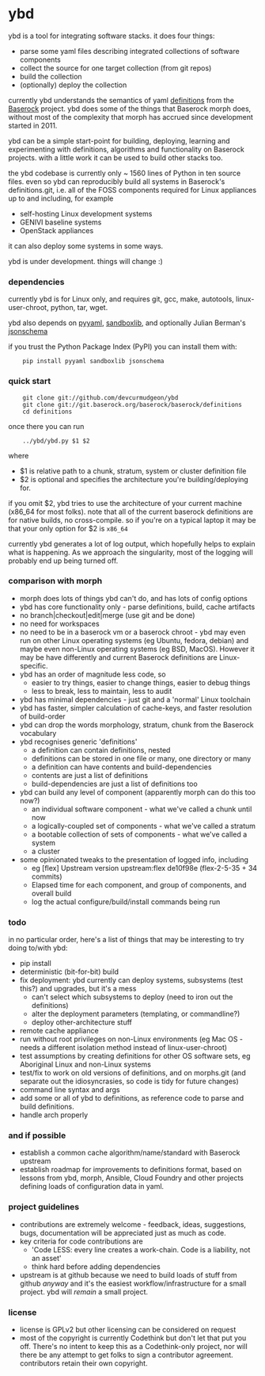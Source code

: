 # ybd

ybd is a tool for integrating software stacks. it does four things:

- parse some yaml files describing integrated collections of software components
- collect the source for one target collection (from git repos)
- build the collection
- (optionally) deploy the collection

currently ybd understands the semantics of yaml
[definitions](http://git.baserock.org/cgi-bin/cgit.cgi/baserock/baserock/definitions.git/tree/)
from the [Baserock](http://wiki.baserock.org) project. ybd does some of the things that Baserock morph does, without most of the complexity that morph has
accrued since development started in 2011.

ybd can be a simple start-point for building, deploying, learning and
experimenting with definitions, algorithms and functionality on Baserock
projects. with a little work it can be used to build other stacks too.

the ybd codebase is currently only ~ 1560 lines of Python in ten source files.
even so ybd can reproducibly build all systems in Baserock's definitions.git,
i.e. all of the FOSS components required for Linux appliances up to and
including, for example

- self-hosting Linux development systems
- GENIVI baseline systems
- OpenStack appliances

it can also deploy some systems in some ways.

ybd is under development. things will change :)

### dependencies

currently ybd is for Linux only, and requires git, gcc, make, autotools,
linux-user-chroot, python, tar, wget.

ybd also depends on [pyyaml](http://pyyaml.org/wiki/PyYAML),
[sandboxlib](https://github.com/CodethinkLabs/sandboxlib),
and optionally Julian Berman's
[jsonschema](https://github.com/Julian/jsonschema)

if you trust the Python Package Index (PyPI) you can install them with:

```
    pip install pyyaml sandboxlib jsonschema
```

### quick start

```
    git clone git://github.com/devcurmudgeon/ybd
    git clone git://git.baserock.org/baserock/baserock/definitions
    cd definitions
```

once there you can run

```
    ../ybd/ybd.py $1 $2
```

where

- $1 is relative path to a chunk, stratum, system or cluster definition file
- $2 is optional and specifies the architecture you're building/deploying for.

if you omit $2, ybd tries to use the architecture of your current machine
(x86_64 for most folks). note that all of the current baserock definitions
are for native builds, no cross-compile. so if you're on a typical laptop
it may be that your only option for $2 is `x86_64`

currently ybd generates a lot of log output, which hopefully helps to explain
what is happening. As we approach the singularity, most of the logging will
probably end up being turned off.

### comparison with morph

- morph does lots of things ybd can't do, and has lots of config options
- ybd has core functionality only - parse definitions, build, cache artifacts
- no branch|checkout|edit|merge (use git and be done)
- no need for workspaces
- no need to be in a baserock vm or a baserock chroot - ybd may even run on
other Linux operating systems (eg Ubuntu, fedora, debian) and maybe even
non-Linux operating systems (eg BSD, MacOS). However it may be have differently
and current Baserock definitions are Linux-specific.
- ybd has an order of magnitude less code, so
  - easier to try things, easier to change things, easier to debug things
  - less to break, less to maintain, less to audit
- ybd has minimal dependencies - just git and a 'normal' Linux toolchain
- ybd has faster, simpler calculation of cache-keys, and faster resolution of
  build-order
- ybd can drop the words morphology, stratum, chunk from the Baserock vocabulary
- ybd recognises generic 'definitions'
  - a definition can contain definitions, nested
  - definitions can be stored in one file or many, one directory or many
  - a definition can have contents and build-dependencies
  - contents are just a list of definitions
  - build-dependencies are just a list of definitions too
- ybd can build any level of component (apparently morph can do this too now?)
  - an individual software component - what we've called a chunk until now
  - a logically-coupled set of components - what we've called a stratum
  - a bootable collection of sets of components - what we've called a system
  - a cluster
- some opinionated tweaks to the presentation of logged info, including
  - eg [flex] Upstream version upstream:flex de10f98e (flex-2-5-35 + 34 commits)
  - Elapsed time for each component, and group of components, and overall build
  - log the actual configure/build/install commands being run

### todo

in no particular order, here's a list of things that may be interesting to try
doing to/with ybd:
- pip install
- deterministic (bit-for-bit) build
- fix deployment: ybd currently can deploy systems, subsystems (test this?) 
  and upgrades, but it's a mess
  - can't select which subsystems to deploy (need to iron out the definitions)
  - alter the deployment parameters (templating, or commandline?)
  - deploy other-architecture stuff
- remote cache appliance
- run without root privileges on non-Linux environments (eg Mac OS - needs a
  different isolation method instead of linux-user-chroot)
- test assumptions by creating definitions for other OS software sets, eg
  Aboriginal Linux and non-Linux systems
- test/fix to work on old versions of definitions, and on morphs.git
  (and separate out the idiosyncrasies, so code is tidy for future changes)
- command line syntax and args
- add some or all of ybd to definitions, as reference code to parse and build
  definitions.
- handle arch properly

### and if possible

- establish a common cache algorithm/name/standard with Baserock upstream
- establish roadmap for improvements to definitions format, based on lessons
  from ybd, morph, Ansible, Cloud Foundry and other projects defining loads of
  configuration data in yaml.

### project guidelines

- contributions are extremely welcome - feedback, ideas, suggestions, bugs,
  documentation will be appreciated just as much as code.
- key criteria for code contributions are
  - 'Code LESS: every line creates a work-chain. Code is a liability, not an 
    asset'
  - think hard before adding dependencies
- upstream is at github because we need to build loads of stuff from github
  *anyway* and it's the easiest workflow/infrastructure for a small project.
  ybd will *remain* a small project.

### license

- license is GPLv2 but other licensing can be considered on request
- most of the copyright is currently Codethink but don't let that put you off.
  There's no intent to keep this as a Codethink-only project, nor will there be
  any attempt to get folks to sign a contributor agreement.
  contributors retain their own copyright.

